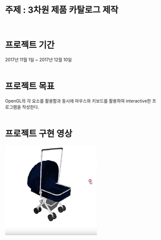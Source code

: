 # 주제 : 3차원 제품 카탈로그 제작  
<br/>

# 프로젝트 기간
2017년 11월 1일 ~ 2017년 12월 10일  
<br/>

# 프로젝트 목표 
OpenGL의 각 요소를 활용함과 동시에 마우스와 키보드를 활용하여 interactive한 프로그램을 작성한다.  
<br/>

# 프로젝트 구현 영상<br/>
[![Video Label](video_thumbnail.JPG)](https://youtu.be/srefF-LAV3c)

